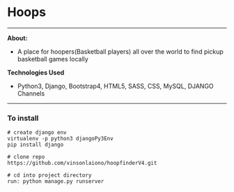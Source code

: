 # Hoops
---
**About:**
- A place for hoopers(Basketball players) all over the world to find pickup basketball games locally

**Technologies Used**
- Python3, Django, Bootstrap4, HTML5, SASS, CSS, MySQL, DJANGO Channels

---

### To install


```
# create django env
virtualenv -p python3 djangoPy3Env
pip install django

# clone repo
https://github.com/vinsonlaiono/hoopfinderV4.git

# cd into project directory
run: python manage.py runserver
```
